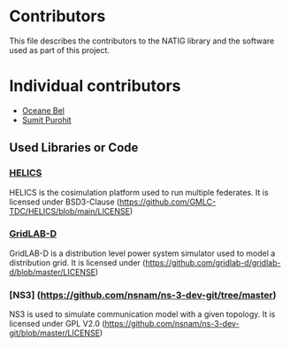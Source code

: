# Contributors
This file describes the contributors to the NATIG library and the software used as part of this project.

# Individual contributors
- [Oceane Bel](https://github.com/Enkaichen)
- [Sumit Purohit](https://github.com/purohitsumit)

## Used Libraries or Code

### [HELICS](https://docs.helics.org/en/latest/) 
HELICS is the cosimulation platform used to run multiple federates. It is licensed under BSD3-Clause (https://github.com/GMLC-TDC/HELICS/blob/main/LICENSE)

### [GridLAB-D](https://github.com/gridlab-d/gridlab-d) 
GridLAB-D is a distribution level power system simulator used to model a distribution grid. It is licensed under (https://github.com/gridlab-d/gridlab-d/blob/master/LICENSE)

### [NS3] (https://github.com/nsnam/ns-3-dev-git/tree/master)
NS3 is used to simulate communication model with a given topology. It is licensed under GPL V2.0 (https://github.com/nsnam/ns-3-dev-git/blob/master/LICENSE)
